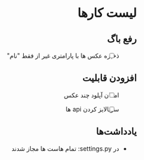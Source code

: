 <div style="text-align: right; direction: rtl;">


# لیست کارها

## رفع باگ
- [ ] ذخیره عکس ها با پارامتری غیر از فقط "نام"


## افزودن قابلیت
- [ ] امکان آپلود چند عکس
- [ ] سریالایز کردن api ها


## یادداشت‌ها
- در settings.py: تمام هاست ها مجاز شدند


</div>
